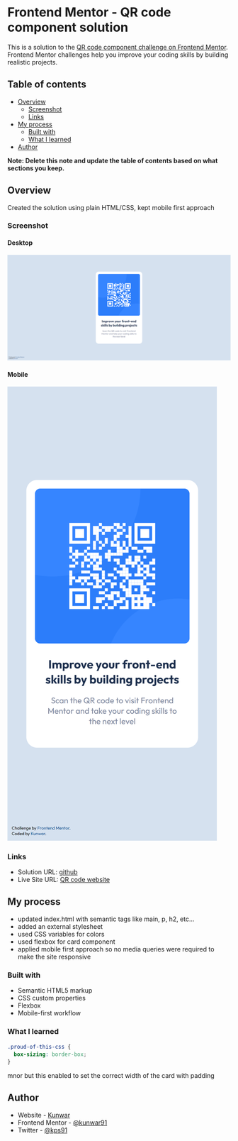 # Frontend Mentor - QR code component solution

This is a solution to the [QR code component challenge on Frontend Mentor](https://www.frontendmentor.io/challenges/qr-code-component-iux_sIO_H). Frontend Mentor challenges help you improve your coding skills by building realistic projects. 

## Table of contents

- [Overview](#overview)
  - [Screenshot](#screenshot)
  - [Links](#links)
- [My process](#my-process)
  - [Built with](#built-with)
  - [What I learned](#what-i-learned)
- [Author](#author)

**Note: Delete this note and update the table of contents based on what sections you keep.**

## Overview

Created the solution using plain HTML/CSS, kept mobile first approach

### Screenshot

#### Desktop
![Desktop Screenshot](./images/screenshot-desktop.png)

#### Mobile
![Mobile screenshot](./images/screenshot-mobile.png)


### Links

- Solution URL: [github](https://github.com/kunwar91/fe-mentors_qr-code-component)
- Live Site URL: [QR code website](https://kunwar91.github.io/fe-mentors_qr-code-component/)

## My process

  - updated index.html with semantic tags like main, p, h2, etc...
  - added an external stylesheet
  - used CSS variables for colors
  - used flexbox for card component
  - applied mobile first approach so no media queries were required to make the site responsive

### Built with

- Semantic HTML5 markup
- CSS custom properties
- Flexbox
- Mobile-first workflow

### What I learned

```css
.proud-of-this-css {
  box-sizing: border-box;
}
```

mnor but this enabled to set the correct width of the card with padding


## Author

- Website - [Kunwar](https://www.your-site.com)
- Frontend Mentor - [@kunwar91](https://www.frontendmentor.io/profile/kunwar91)
- Twitter - [@kps91](https://twitter.com/kps91)